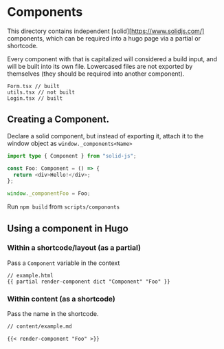 # Components

This directory contains independent [solid][https://www.solidjs.com/] components, which can be required into a
hugo page via a partial or shortcode.

Every component with that is capitalized will considered a build input, and will be built into its own file.
Lowercased files are not exported by themselves (they should be required into another component).

```
Form.tsx // built
utils.tsx // not built
Login.tsx // built
```

## Creating a Component.

Declare a solid component, but instead of exporting it, attach it to the window object as `window._components<Name>`

```ts
import type { Component } from "solid-js";

const Foo: Component = () => {
  return <div>Hello!</div>;
};

window._componentFoo = Foo;
```

Run `npm build` from `scripts/compononts`

## Using a component in Hugo

### Within a shortcode/layout (as a partial)

Pass a `Component` variable in the context

```hugo
// example.html
{{ partial render-component dict "Component" "Foo" }}
```

### Within content (as a shortcode)

Pass the name in the shortcode.

```md
// content/example.md

{{< render-component "Foo" >}}
```

